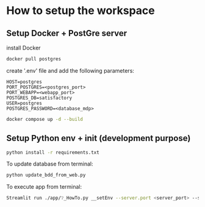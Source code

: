 # How to setup the workspace

## Setup Docker + PostGre server

install Docker

```bash
docker pull postgres
```

create '.env' file and add the following parameters:

```properties
HOST=postgres
PORT_POSTGRES=<postgres_port>
PORT_WEBAPP=<webapp_port>
POSTGRES_DB=satisfactory
USER=postgres
POSTGRES_PASSWORD=<database_mdp>
```

```bash
docker compose up -d --build
```

## Setup Python env + init (development purpose)

```bash
python install -r requirements.txt
```

To update database from terminal:
```bash
python update_bdd_from_web.py
```

To execute app from terminal:
```bash
Streamlit run ./app/❔_HowTo.py __setEnv --server.port <server_port> --server.enableStaticServing true
```
